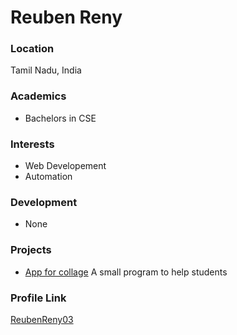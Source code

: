 # Reuben Reny

### Location

Tamil Nadu, India

### Academics

- Bachelors in CSE

### Interests

- Web Developement
- Automation

### Development

- None

### Projects

- [App for collage](https://github.com/ReubenReny03/Karunya-Student-Kit)
  A small program to help students
  

### Profile Link

[ReubenReny03](https://github.com/ReubenReny03)
